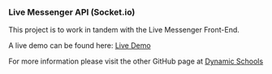 ### Live Messenger API (Socket.io)

This project is to work in tandem with the Live Messenger Front-End.

A live demo can be found here: [Live Demo](http://jesse-live-messenger.s3-website.ca-central-1.amazonaws.com)

For more information please visit the other GitHub page at [Dynamic Schools](https://github.com/effekt/live-messenger)